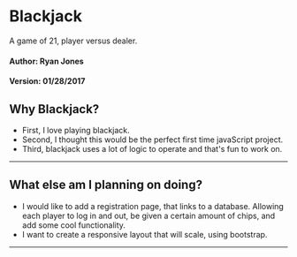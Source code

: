 # Blackjack
A game of 21, player versus dealer.

#### Author: Ryan Jones
#### Version: 01/28/2017

## Why Blackjack?

* First, I love playing blackjack. 
* Second, I thought this would be the perfect first time javaScript project.
* Third, blackjack uses a lot of logic to operate and that's fun to work on.

-----
## What else am I planning on doing?

* I would like to add a registration page, that links to a database. Allowing each player to log in and out, be given a certain amount of chips, and add some cool functionality.
* I want to create a responsive layout that will scale, using bootstrap.

-----


